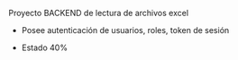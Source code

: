 Proyecto BACKEND de lectura de archivos excel

* Posee autenticación de usuarios, roles, token de sesión

* Estado 40%
